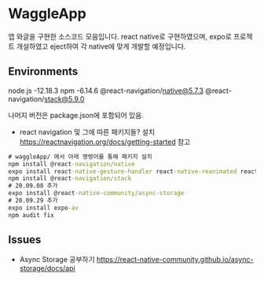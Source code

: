 # WaggleApp

앱 와글을 구현한 소스코드 모음입니다.
react native로 구현하였으며, expo로 프로젝트 개설하였고 eject하여 각 native에 맞게 개발할 예정입니다.

## Environments

node.js -12.18.3
npm -6.14.6
@react-navigation/native@5.7.3
@react-navigation/stack@5.9.0

나머지 버전은 package.json에 포함되어 있음.

-   react navigation 및 그에 따른 패키지들? 설치
    https://reactnavigation.org/docs/getting-started 참고

```cmd
# waggleApp/ 에서 아래 명령어를 통해 패키지 설치
npm install @react-navigation/native
expo install react-native-gesture-handler react-native-reanimated react-native-screens react-native-safe-area-context @react-native-community/masked-view'
npm install @react-navigation/stack
# 20.09.08 추가
expo install @react-native-community/async-storage
# 20.09.29 추가
expo install expo-av
npm audit fix
```

## Issues

-   Async Storage 공부하기
    https://react-native-community.github.io/async-storage/docs/api
